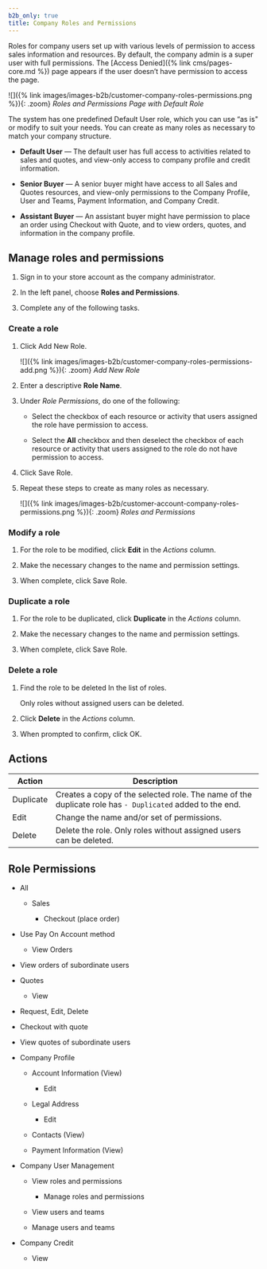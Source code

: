 ```yaml
---
b2b_only: true
title: Company Roles and Permissions
---
```


Roles for company users set up with various levels of permission to access sales information and resources. By default, the company admin is a super user with full permissions. The [Access Denied]({% link cms/pages-core.md %}) page appears if the user doesn’t have permission to access the page.

![]({% link images/images-b2b/customer-company-roles-permissions.png %}){: .zoom}
_Roles and Permissions Page with Default Role_

The system has one predefined Default User role, which you can use “as is" or modify to suit your needs. You can create as many roles as necessary to match your company structure.

- **Default User** — The default user has full access to activities related to sales and quotes, and view-only access to company profile and credit information.

- **Senior Buyer** — A senior buyer might have access to all Sales and Quotes resources, and view-only permissions to the Company Profile, User and Teams, Payment Information, and Company Credit.

- **Assistant Buyer** — An assistant buyer might have permission to place an order using Checkout with Quote, and to view orders, quotes, and information in the company profile.

## Manage roles and permissions

1. Sign in to your store account as the company administrator.

1. In the left panel, choose **Roles and Permissions**.

1. Complete any of the following tasks.

### Create a role

1. Click <span class="btn">Add New Role</span>.

   ![]({% link images/images-b2b/customer-company-roles-permissions-add.png %}){: .zoom}
   _Add New Role_

1. Enter a descriptive **Role Name**.

1. Under _Role Permissions_, do one of the following:

   - Select the checkbox of each resource or activity that users assigned the role have permission to access.

   - Select the **All** checkbox and then deselect the checkbox of each resource or activity that users assigned to the role do not have permission to access.

1. Click <span class="btn">Save Role</span>.

1. Repeat these steps to create as many roles as necessary.

   ![]({% link images/images-b2b/customer-account-company-roles-permissions.png %}){: .zoom}
   _Roles and Permissions_

### Modify a role

1. For the role to be modified, click **Edit** in the _Actions_ column.

1. Make the necessary changes to the name and permission settings.

1. When complete, click <span class="btn">Save Role</span>.

### Duplicate a role

1. For the role to be duplicated, click **Duplicate** in the _Actions_ column.

1. Make the necessary changes to the name and permission settings.

1. When complete, click <span class="btn">Save Role</span>.

### Delete a role

1. Find the role to be deleted In the list of roles.

   Only roles without assigned users can be deleted.

1. Click **Delete** in the _Actions_ column.

1. When prompted to confirm, click <span class="btn">OK</span>.

## Actions

| Action    | Description                                                                                              |
|-----------|----------------------------------------------------------------------------------------------------------|
| Duplicate | Creates a copy of the selected role. The name of the duplicate role has `- Duplicated` added to the end. |
| Edit      | Change the name and/or set of permissions.                                                               |
| Delete    | Delete the role. Only roles without assigned users can be deleted.                                       |

## Role Permissions

- All

  - Sales

    - Checkout (place order)

- Use Pay On Account method

  - View Orders

- View orders of subordinate users

- Quotes

  - View

- Request, Edit, Delete

- Checkout with quote

- View quotes of subordinate users

- Company Profile

  - Account Information (View)

    - Edit

  - Legal Address

    - Edit

  - Contacts (View)

  - Payment Information (View)

- Company User Management

  - View roles and permissions

    - Manage roles and permissions

  - View users and teams

  - Manage users and teams

- Company Credit

  - View
